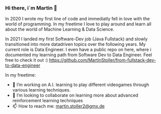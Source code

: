### Hi there, i´m Martin 👋
In 2020 I wrote my first line of code and immediatly fell in love with the world of programming. In my freetime I love to play around and learn all about the world of Machine Learning & Data Science. 

In 2021 I landed my first Software-Dev job (Java Fullstack) and slowly transitioned into more datadriven topics over the following years. My current role is Data Engineer. I even have a public repo on here, where i documented my learning path from Software Dev to Data Engineer. Feel free to check it out :)
https://github.com/MartinStoller/from-fullstack-dev-to-data-engineer

In my freetime:
- 🔭 I’m working on A.I. learning to play different videogames through various learning techniques.
- 👯 I’m looking to collaborate on learning more about advanced reinforcement learning techniques
- 📫 How to reach me: martin.stoller2@gmx.de
